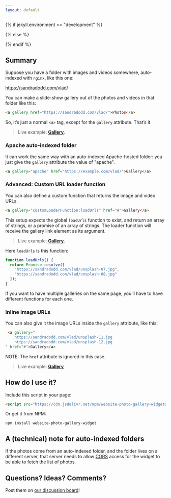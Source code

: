 ```yaml
---
layout: default
---
```


{% if jekyll.environment == "development" %}
<script src="website-photo-gallery-widget.js"></script>
{% else %}
<script src="https://cdn.jsdelivr.net/npm/website-photo-gallery-widget@1.1.4/website-photo-gallery-widget.min.js"></script>
{% endif %}

<style>
a[gallery] {
  font-weight: bold;
}
</style>

## Summary

Suppose you have a folder with images and videos somewhere, auto-indexed with `nginx`, like this one:

<a href="https://sandradodd.com/vlad/">https://sandradodd.com/vlad/</a>

You can make a slide-show gallery out of the photos and videos in that folder like this:

```html
<a gallery href="https://sandradodd.com/vlad/">Photos</a>
```

So, it’s just a normal `<a>` tag, except for the `gallery` attribute. That’s it.

> Live example: <a gallery href="https://sandradodd.com/vlad/">Gallery</a>.

### Apache auto-indexed folder

It can work the same way with an auto-indexed Apache-hosted folder: you just give the `gallery` attribute the value of "apache".

```html
<a gallery="apache" href="https://example.com/vlad/">Gallery</a>
```

### Advanced: Custom URL loader function

You can also define a custom function that returns the image and video URLs.

```html
<a gallery="customLoaderFunction:loadUrls" href="#">Gallery</a>
```

This setup expects the global `loadUrls` function to exist, and return an array of strings, or a promise of an array of strings. The loader function will receive the gallery link element as its argument.

> Live example: <a gallery="customLoaderFunction:loadUrls" href="https://sandradodd.com/vlad/">Gallery</a>.

Here `loadUrls` is this function:

```js
function loadUrls() {
  return Promise.resolve([
    "https://sandradodd.com/vlad/unsplash-07.jpg",
    "https://sandradodd.com/vlad/unsplash-08.jpg"
  ]);
}
```

<script>
function loadUrls() {
  return Promise.resolve([
    "https://sandradodd.com/vlad/unsplash-07.jpg",
    "https://sandradodd.com/vlad/unsplash-08.jpg"
  ]);
}
</script>

If you want to have multiple galleries on the same page, you’ll have to have different functions for each one.

### Inline image URLs

You can also give it the image URLs inside the `gallery` attribute, like this:

```html
 <a gallery="
    https://sandradodd.com/vlad/unsplash-11.jpg
    https://sandradodd.com/vlad/unsplash-12.jpg
" href="#">Gallery</a>
```

NOTE: The `href` attribute is ignored in this case.

> Live example: <a gallery="
    https://sandradodd.com/vlad/unsplash-11.jpg
    https://sandradodd.com/vlad/unsplash-12.jpg
" href="#">Gallery</a>


## How do I use it?

Include this script in your page:

```html
<script src="https://cdn.jsdelivr.net/npm/website-photo-gallery-widget@1.1.4/website-photo-gallery-widget.min.js"></script>
```

Or get it from NPM:

```shell
npm install website-photo-gallery-widget
```

## A (technical) note for auto-indexed folders

If the photos come from an auto-indexed folder, and the folder lives on a different server, that server needs to allow [CORS][1] access for the widget to be able to fetch the list of photos.

[1]: https://en.wikipedia.org/wiki/Cross-origin_resource_sharing


## Questions? Ideas? Comments?

Post them on [our discussion board][2]!

[2]: https://github.com/gurdiga/website-photo-gallery-widget/discussions
